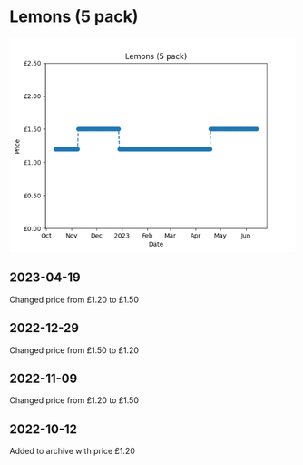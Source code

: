 # Lemons (5 pack)
![](charts/product-47305011.png)
## 2023-04-19
Changed price from £1.20 to £1.50
## 2022-12-29
Changed price from £1.50 to £1.20
## 2022-11-09
Changed price from £1.20 to £1.50
## 2022-10-12
Added to archive with price £1.20